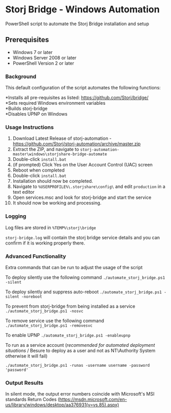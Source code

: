 Storj Bridge - Windows Automation
===============

PowerShell script to automate the Storj Bridge installation and setup

Prerequisites
-------------

* Windows 7 or later  
* Windows Server 2008 or later  
* PowerShell Version 2 or later  

### Background

This default configuration of the script automates the following functions:

*Installs all pre-requisites as listed: <a href="https://github.com/Storj/bridge/">https://github.com/Storj/bridge/</a>  
*Sets required Windows environment variables  
*Builds storj-bridge  
*Disables UPNP on Windows  

### Usage Instructions

1. Download Latest Release of storj-automation - <a href="https://github.com/Storj/storj-automation/archive/master.zip">https://github.com/Storj/storj-automation/archive/master.zip</a>
2. Extract the ZIP, and navigate to `storj-automation-master\windows\storjshare-bridge-automate`
3. Double-click `install.bat`
4. (if prompted) Click Yes on the User Account Control (UAC) screen
5. Reboot when completed
6. Double-click `install.bat`
7. Installation should now be completed.
8. Navigate to `%USERPROFILE%\.storjshare\config\` and edit `production` in a text editor
9. Open services.msc and look for storj-bridge and start the service
10. It should now be working and processing.

### Logging

Log files are stored in `%TEMP%\storj\bridge`

`storj-bridge.log` will contain the storj bridge service details and you can confirm if it is working properly there.

### Advanced Functionality

Extra commands that can be run to adjust the usage of the script

To deploy silently use the following command
`./automate_storj_bridge.ps1 -silent`

To deploy silently and suppress auto-reboot
`./automate_storj_bridge.ps1 -silent -noreboot`

To prevent from storj-bridge from being installed as a service
`./automate_storj_bridge.ps1 -nosvc`

To remove service use the following command
`./automate_storj_bridge.ps1 -removesvc`

To enable UPNP
`./automate_storj_bridge.ps1 -enableupnp`

To run as a service account (*recommended for automated deployment situations* / Besure to deploy as a user and not as NT\Authority System otherwise it will fail)

`./automate_storj_bridge.ps1 -runas -username username -password 'password'`

### Output Results
In silent mode, the output error numbers coincide with Microsoft's MSI standards
Return Codes (https://msdn.microsoft.com/en-us/library/windows/desktop/aa376931(v=vs.85).aspx)
